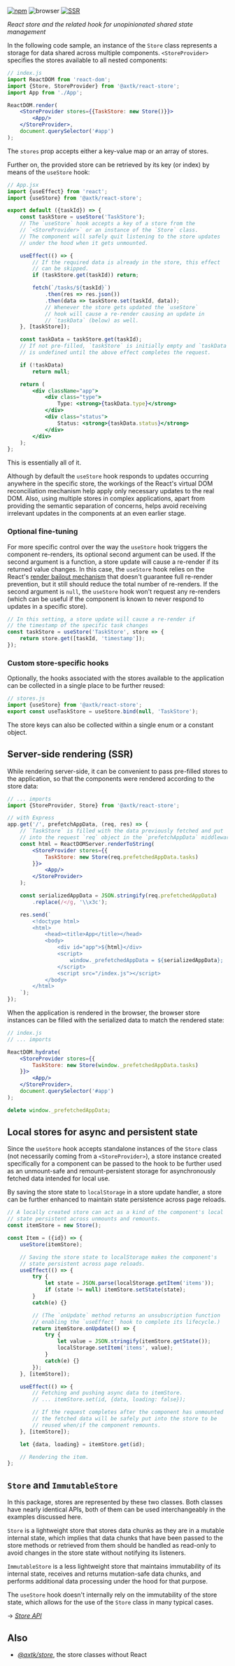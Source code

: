 [![npm](https://img.shields.io/npm/v/@axtk/react-store?labelColor=royalblue&color=royalblue&style=flat-square)](https://www.npmjs.com/package/@axtk/react-store)
![browser](https://img.shields.io/badge/browser-✓-blue?labelColor=dodgerblue&color=dodgerblue&style=flat-square)
[![SSR](https://img.shields.io/badge/SSR-✓-blue?labelColor=dodgerblue&color=dodgerblue&style=flat-square)](#ssr)

*React store and the related hook for unopinionated shared state management*

In the following code sample, an instance of the `Store` class represents a storage for data shared across multiple components. `<StoreProvider>` specifies the stores available to all nested components:

```jsx
// index.js
import ReactDOM from 'react-dom';
import {Store, StoreProvider} from '@axtk/react-store';
import App from './App';

ReactDOM.render(
    <StoreProvider stores={{TaskStore: new Store()}}>
        <App/>
    </StoreProvider>,
    document.querySelector('#app')
);
```

The `stores` prop accepts either a key-value map or an array of stores.

Further on, the provided store can be retrieved by its key (or index) by means of the `useStore` hook:

```jsx
// App.jsx
import {useEffect} from 'react';
import {useStore} from '@axtk/react-store';

export default ({taskId}) => {
    const taskStore = useStore('TaskStore');
    // The `useStore` hook accepts a key of a store from the
    // `<StoreProvider>` or an instance of the `Store` class.
    // The component will safely quit listening to the store updates
    // under the hood when it gets unmounted.

    useEffect(() => {
        // If the required data is already in the store, this effect
        // can be skipped.
        if (taskStore.get(taskId)) return;

        fetch(`/tasks/${taskId}`)
            .then(res => res.json())
            .then(data => taskStore.set(taskId, data));
            // Whenever the store gets updated the `useStore`
            // hook will cause a re-render causing an update in
            // `taskData` (below) as well.
    }, [taskStore]);

    const taskData = taskStore.get(taskId);
    // If not pre-filled, `taskStore` is initially empty and `taskData`
    // is undefined until the above effect completes the request.

    if (!taskData)
        return null;

    return (
        <div className="app">
            <div class="type">
                Type: <strong>{taskData.type}</strong>
            </div>
            <div class="status">
                Status: <strong>{taskData.status}</strong>
            </div>
        </div>
    );
};
```

This is essentially all of it.

Although by default the `useStore` hook responds to updates occurring anywhere in the specific store, the workings of the React's virtual DOM reconciliation mechanism help apply only necessary updates to the real DOM. Also, using multiple stores in complex applications, apart from providing the semantic separation of concerns, helps avoid receiving irrelevant updates in the components at an even earlier stage.

### Optional fine-tuning

For more specific control over the way the `useStore` hook triggers the component re-renders, its optional second argument can be used. If the second argument is a function, a store update will cause a re-render if its returned value changes. In this case, the `useStore` hook relies on the React's [render bailout mechanism](https://reactjs.org/docs/hooks-reference.html#bailing-out-of-a-state-update) that doesn't guarantee full re-render prevention, but it still should reduce the total number of re-renders. If the second argument is `null`, the `useStore` hook won't request any re-renders (which can be useful if the component is known to never respond to updates in a specific store).

```js
// In this setting, a store update will cause a re-render if
// the timestamp of the specific task changes
const taskStore = useStore('TaskStore', store => {
    return store.get([taskId, 'timestamp']);
});
```

### Custom store-specific hooks

Optionally, the hooks associated with the stores available to the application can be collected in a single place to be further reused:

```js
// stores.js
import {useStore} from '@axtk/react-store';
export const useTaskStore = useStore.bind(null, 'TaskStore');
```

The store keys can also be collected within a single enum or a constant object.

## Server-side rendering (SSR)

While rendering server-side, it can be convenient to pass pre-filled stores to the application, so that the components were rendered according to the store data:

```jsx
// ... imports
import {StoreProvider, Store} from '@axtk/react-store';

// with Express
app.get('/', prefetchAppData, (req, res) => {
    // `TaskStore` is filled with the data previously fetched and put
    // into the request `req` object in the `prefetchAppData` middleware
    const html = ReactDOMServer.renderToString(
        <StoreProvider stores={{
            TaskStore: new Store(req.prefetchedAppData.tasks)
        }}>
            <App/>
        </StoreProvider>
    );

    const serializedAppData = JSON.stringify(req.prefetchedAppData)
        .replace(/</g, '\\x3c');

    res.send(`
        <!doctype html>
        <html>
            <head><title>App</title></head>
            <body>
                <div id="app">${html}</div>
                <script>
                    window._prefetchedAppData = ${serializedAppData};
                </script>
                <script src="/index.js"></script>
            </body>
        </html>
    `);
});
```

When the application is rendered in the browser, the browser store instances can be filled with the serialized data to match the rendered state:

```jsx
// index.js
// ... imports

ReactDOM.hydrate(
    <StoreProvider stores={{
        TaskStore: new Store(window._prefetchedAppData.tasks)
    }}>
        <App/>
    </StoreProvider>,
    document.querySelector('#app')
);

delete window._prefetchedAppData;
```

## Local stores for async and persistent state

Since the `useStore` hook accepts standalone instances of the `Store` class (not necessarily coming from a `<StoreProvider>`), a store instance created specifically for a component can be passed to the hook to be further used as an unmount-safe and remount-persistent storage for asynchronously fetched data intended for local use.

By saving the store state to `localStorage` in a store update handler, a store can be further enhanced to maintain state persistence across page reloads.

```jsx
// A locally created store can act as a kind of the component's local
// state persistent across unmounts and remounts.
const itemStore = new Store();

const Item = ({id}) => {
    useStore(itemStore);

    // Saving the store state to localStorage makes the component's
    // state persistent across page reloads.
    useEffect(() => {
        try {
            let state = JSON.parse(localStorage.getItem('items'));
            if (state != null) itemStore.setState(state);
        }
        catch(e) {}

        // (The `onUpdate` method returns an unsubscription function
        // enabling the `useEffect` hook to complete its lifecycle.)
        return itemStore.onUpdate(() => {
            try {
                let value = JSON.stringify(itemStore.getState());
                localStorage.setItem('items', value);
            }
            catch(e) {}
        });
    }, [itemStore]);

    useEffect(() => {
        // Fetching and pushing async data to itemStore.
        // ... itemStore.set(id, {data, loading: false});

        // If the request completes after the component has unmounted
        // the fetched data will be safely put into the store to be
        // reused when/if the component remounts.
    }, [itemStore]);

    let {data, loading} = itemStore.get(id);

    // Rendering the item.
};
```

## `Store` and `ImmutableStore`

In this package, stores are represented by these two classes. Both classes have nearly identical APIs, both of them can be used interchangeably in the examples discussed here.

`Store` is a lightweight store that stores data chunks as they are in a mutable internal state, which implies that data chunks that have been passed to the store methods or retrieved from them should be handled as read-only to avoid changes in the store state without notifying its listeners.

`ImmutableStore` is a less lightweight store that maintains immutability of its internal state, receives and returns mutation-safe data chunks, and performs additional data processing under the hood for that purpose.

The `useStore` hook doesn't internally rely on the immutability of the store state, which allows for the use of the `Store` class in many typical cases.

&rarr; *[Store API](https://github.com/axtk/store/blob/master/README.md#store-api)*

## Also

- *[@axtk/store](https://github.com/axtk/store)*, the store classes without React
